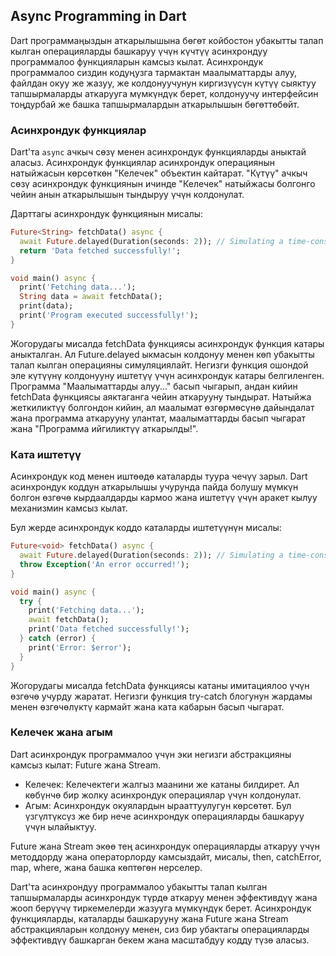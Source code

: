 ## Async Programming in Dart

Dart программаңыздын аткарылышына бөгөт койбостон убакытты талап кылган операцияларды башкаруу үчүн күчтүү асинхрондуу программалоо функцияларын камсыз кылат. Асинхрондук программалоо сиздин кодуңузга тармактан маалыматтарды алуу, файлдан окуу же жазуу, же колдонуучунун киргизүүсүн күтүү сыяктуу тапшырмаларды аткарууга мүмкүндүк берет, колдонуучу интерфейсин тоңдурбай же башка тапшырмалардын аткарылышын бөгөттөбөйт.

### Асинхрондук функциялар

Dart'та `async` ачкыч сөзү менен асинхрондук функцияларды аныктай аласыз. Асинхрондук функциялар асинхрондук операциянын натыйжасын көрсөткөн "Келечек" объектин кайтарат. "Күтүү" ачкыч сөзү асинхрондук функциянын ичинде "Келечек" натыйжасы болгонго чейин анын аткарылышын тындыруу үчүн колдонулат.

Дарттагы асинхрондук функциянын мисалы:

```dart
Future<String> fetchData() async {
  await Future.delayed(Duration(seconds: 2)); // Simulating a time-consuming operation
  return 'Data fetched successfully!';
}

void main() async {
  print('Fetching data...');
  String data = await fetchData();
  print(data);
  print('Program executed successfully!');
}
```
Жогорудагы мисалда fetchData функциясы асинхрондук функция катары аныкталган. Ал Future.delayed ыкмасын колдонуу менен көп убакытты талап кылган операцияны симуляциялайт. Негизги функция ошондой эле күтүүнү колдонууну иштетүү үчүн асинхрондук катары белгиленген. Программа "Маалыматтарды алуу..." басып чыгарып, андан кийин fetchData функциясы аяктаганга чейин аткарууну тындырат. Натыйжа жеткиликтүү болгондон кийин, ал маалымат өзгөрмөсүнө дайындалат жана программа аткарууну улантат, маалыматтарды басып чыгарат жана "Программа ийгиликтүү аткарылды!".

### Ката иштетүү
Асинхрондук код менен иштөөдө каталарды туура чечүү зарыл. Dart асинхрондук коддун аткарылышы учурунда пайда болушу мүмкүн болгон өзгөчө кырдаалдарды кармоо жана иштетүү үчүн аракет кылуу механизмин камсыз кылат.

Бул жерде асинхрондук коддо каталарды иштетүүнүн мисалы:
```dart
Future<void> fetchData() async {
  await Future.delayed(Duration(seconds: 2)); // Simulating a time-consuming operation
  throw Exception('An error occurred!');
}

void main() async {
  try {
    print('Fetching data...');
    await fetchData();
    print('Data fetched successfully!');
  } catch (error) {
    print('Error: $error');
  }
}

```
Жогорудагы мисалда fetchData функциясы катаны имитациялоо үчүн өзгөчө учурду жаратат. Негизги функция try-catch блогунун жардамы менен өзгөчөлүктү кармайт жана ката кабарын басып чыгарат.

### Келечек жана агым
Dart асинхрондук программалоо үчүн эки негизги абстракцияны камсыз кылат: Future жана Stream.
* Келечек: Келечектеги жалгыз маанини же катаны билдирет. Ал көбүнчө бир жолку асинхрондук операциялар үчүн колдонулат.
* Агым: Асинхрондук окуялардын ырааттуулугун көрсөтөт. Бул үзгүлтүксүз же бир нече асинхрондук операцияларды башкаруу үчүн ылайыктуу.

Future жана Stream экөө тең асинхрондук операцияларды аткаруу үчүн методдорду жана операторлорду камсыздайт, мисалы, then, catchError, map, where, жана башка көптөгөн нерселер.

Dart'та асинхрондуу программалоо убакытты талап кылган тапшырмаларды асинхрондук түрдө аткаруу менен эффективдүү жана жооп берүүчү тиркемелерди жазууга мүмкүндүк берет. Асинхрондук функцияларды, каталарды башкарууну жана Future жана Stream абстракцияларын колдонуу менен, сиз бир убактагы операцияларды эффективдүү башкарган бекем жана масштабдуу кодду түзө аласыз.